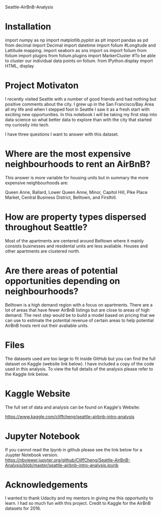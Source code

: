 Seattle-AirBnB-Analysis

# Installation
import numpy as np
import matplotlib.pyplot as plt
import pandas as pd
from decimal import Decimal
import datetime
import folium #Longitude and Lattitude mapping.
import seaborn as sns
import os
import folium
from folium import plugins
from folium.plugins import MarkerCluster #To be able to cluster our individual data points on folium.
from IPython.display import HTML, display

# Project Motivaton

I recently visited Seattle with a number of good friends and had nothing but positive comments about the city. I grew up in the San Francisco/Bay Area all my life and when I stepped foot in Seattle I saw it as a fresh start with exciting new opportunities. In this notebook I will be taking my first step into data science so what better data to explore than with the city that started my curiosity into tech.

I have three questions I want to answer with this dataset.

# Where are the most expensive neighbourhoods to rent an AirBnB?
This answer is more variable for housing units but in summary the more expensive neighbourhoods are:

Queen Anne, Ballard, Lower Queen Anne, Minor, Capitol Hill, Pike Place Market, Central Business District, Belltown, and Firsthill.

# How are property types dispersed throughout Seattle?
Most of the apartments are centered around Belltown where it mainly consists businesses and residental units are less avaliable. Houses and other apartments are clustered north.

# Are there areas of potential opportunities depending on neighbourhoods?
Belltown is a high demand region with a focus on apartments. There are a lot of areas that have fewer AirBnB listings but are close to areas of high demand. The next step would be to build a model based on pricing that we can use to estimate the potential revenue of certain areas to help potential AirBnB hosts rent out their avaliable units.

# Files
The datasets used are too large to fit inside GitHub but you can find the full dataset on Kaggle (website link below). I have included a copy of the code used in this analysis. To view the full details of the analysis please refer to the Kaggle link below.

# Kaggle Website
The full set of data and analysis can be found on Kaggle's Website:

https://www.kaggle.com/cliffcheng/seattle-airbnb-intro-analysis

# Jupyter Notebook
If you cannot read the Ipynb in github please see the link below for a Juypter Notebook version. 
https://nbviewer.jupyter.org/github/CliffCheng/Seattle-AirBnB-Analysis/blob/master/seattle-airbnb-intro-analysis.ipynb

# Acknowledgements
I wanted to thank Udacity and my mentors in giving me this opportunity to learn. I had so much fun with this project. Credit to Kaggle for the AirBnB datasets for 2016. 
